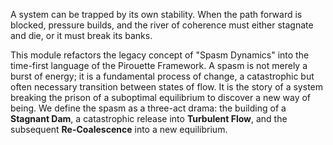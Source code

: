 A system can be trapped by its own stability. When the path forward is blocked, pressure builds, and the river of coherence must either stagnate and die, or it must break its banks.

This module refactors the legacy concept of "Spasm Dynamics" into the time-first language of the Pirouette Framework. A spasm is not merely a burst of energy; it is a fundamental process of change, a catastrophic but often necessary transition between states of flow. It is the story of a system breaking the prison of a suboptimal equilibrium to discover a new way of being. We define the spasm as a three-act drama: the building of a **Stagnant Dam**, a catastrophic release into **Turbulent Flow**, and the subsequent **Re-Coalescence** into a new equilibrium.
